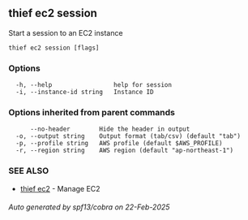 ## thief ec2 session

Start a session to an EC2 instance

```
thief ec2 session [flags]
```

### Options

```
  -h, --help                 help for session
  -i, --instance-id string   Instance ID
```

### Options inherited from parent commands

```
      --no-header        Hide the header in output
  -o, --output string    Output format (tab/csv) (default "tab")
  -p, --profile string   AWS profile (default $AWS_PROFILE)
  -r, --region string    AWS region (default "ap-northeast-1")
```

### SEE ALSO

* [thief ec2](thief_ec2.md)	 - Manage EC2

###### Auto generated by spf13/cobra on 22-Feb-2025
